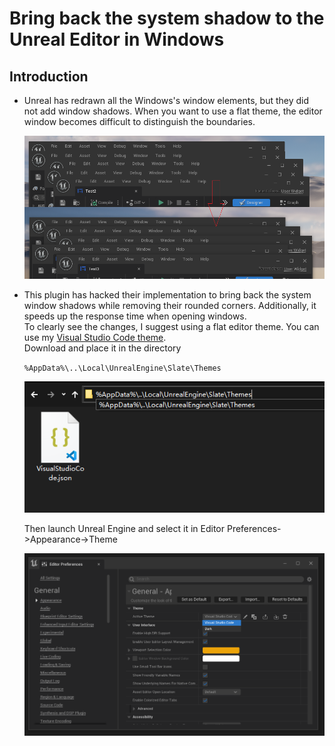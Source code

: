 # Bring back the system shadow to the Unreal Editor in Windows

## Introduction

* Unreal has redrawn all the Windows's window elements, but they did not add window shadows.
When you want to use a flat theme, the editor window becomes difficult to distinguish the boundaries.

    ![comparison](images/comparison.png)

* This plugin has hacked their implementation to bring back the system window shadows while removing their rounded corners. Additionally, it speeds up the response time when opening windows.  
To clearly see the changes, I suggest using a flat editor theme. You can use my [Visual Studio Code theme](VisualStudioCode.json).  
Download and place it in the directory

    `%AppData%\..\Local\UnrealEngine\Slate\Themes`

    ![change theme](images/theme.png)

  Then launch Unreal Engine and select it in Editor Preferences->Appearance->Theme

  ![active theme](images/active_theme.png)
